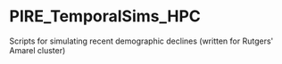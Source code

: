 # PIRE_TemporalSims_HPC
Scripts for simulating recent demographic declines (written for Rutgers' Amarel cluster)

